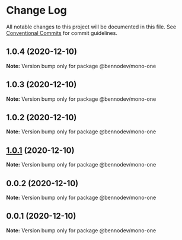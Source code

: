 # Change Log

All notable changes to this project will be documented in this file.
See [Conventional Commits](https://conventionalcommits.org) for commit guidelines.

## 1.0.4 (2020-12-10)

**Note:** Version bump only for package @bennodev/mono-one





## 1.0.3 (2020-12-10)

**Note:** Version bump only for package @bennodev/mono-one





## 1.0.2 (2020-12-10)

**Note:** Version bump only for package @bennodev/mono-one





## [1.0.1](https://github.com/agile-ts/github-actions-test/compare/v0.0.2...v1.0.1) (2020-12-10)

**Note:** Version bump only for package @bennodev/mono-one






## 0.0.2 (2020-12-10)

**Note:** Version bump only for package @bennodev/mono-one

## 0.0.1 (2020-12-10)

**Note:** Version bump only for package @bennodev/mono-one
